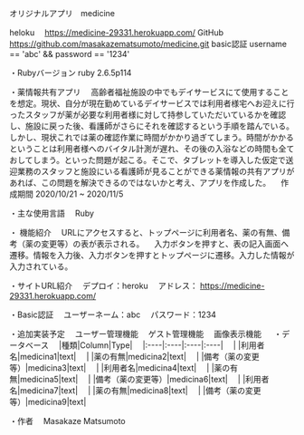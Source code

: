 オリジナルアプリ　medicine

heloku　
https://medicine-29331.herokuapp.com/
GitHub
https://github.com/masakazematsumoto/medicine.git
basic認証
username == 'abc' && password == '1234'

・Rubyバージョン
   ruby 2.6.5p114

・薬情報共有アプリ
　高齢者福祉施設の中でもデイサービスにて使用することを想定。現状、自分が現在勤めているデイサービスでは利用者様宅へお迎えに行ったスタッフが薬が必要な利用者様に対して持参していただいているかを確認し、施設に戻った後、看護師がさらにそれを確認するという手順を踏んでいる。しかし、現状これでは薬の確認作業に時間がかかり過ぎてしまう。時間がかかるということは利用者様へのバイタル計測が遅れ、その後の入浴などの時間も全ておしてしまう。といった問題が起こる。そこで、タブレットを導入した仮定で送迎業務のスタッフと施設にいる看護師が見ることができる薬情報の共有アプリがあれば、この問題を解決できるのではないかと考え、アプリを作成した。
　作成期間 2020/10/21 ~ 2020/11/5

・主な使用言語
　Ruby

・ 機能紹介
　URLにアクセスすると、トップページに利用者名、薬の有無、備考（薬の変更等）の表が表示される。
　入力ボタンを押すと、表の記入画面へ遷移。情報を入力後、入力ボタンを押すとトップページに遷移。入力した情報が入力されている。

・サイトURL紹介
　デプロイ：heroku
　アドレス： https://medicine-29331.herokuapp.com/

・Basic認証
　ユーザーネーム：abc
　パスワード：1234

・追加実装予定
　ユーザー管理機能
　ゲスト管理機能
　画像表示機能
　
・データベース
　|種類|Column|Type|
　|:----|:----|:----|:----|
　| |利用者名|medicina1|text|
　| |薬の有無|medicina2|text|
　| |備考（薬の変更等）|medicina3|text|
　| |利用者名|medicina4|text|
　| |薬の有無|medicina5|text|
　| |備考（薬の変更等）|medicina6|text|
　| |利用者名|medicina7|text|
　| |薬の有無|medicina8|text|
　| |備考（薬の変更等）|medicina9|text|

・作者
　Masakaze Matsumoto
